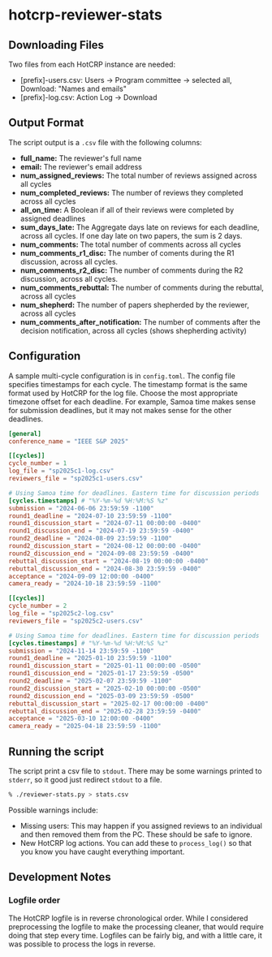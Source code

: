 # hotcrp-reviewer-stats

## Downloading Files

Two files from each HotCRP instance are needed:
- [prefix]-users.csv: Users -> Program committee -> selected all, Download: "Names and emails"
- [prefix]-log.csv: Action Log -> Download

## Output Format

The script output is a `.csv` file with the following columns:

- **full_name:** The reviewer's full name
- **email:** The reviewer's email address
- **num_assigned_reviews:** The total number of reviews assigned across all cycles
- **num_completed_reviews:** The number of reviews they completed across all cycles
- **all_on_time:** A Boolean if all of their reviews were completed by assigned deadlines
- **sum_days_late:** The Aggregate days late on reviews for each deadline, across all cycles. If one day late on two papers, the sum is 2 days.
- **num_comments:** The total number of comments across all cycles
- **num_comments_r1_disc:** The number of coments during the R1 discussion, across all cycles.
- **num_comments_r2_disc:** The number of comments during the R2 discussion, across all cycles.
- **num_comments_rebuttal:** The number of comments during the rebuttal, across all cycles
- **num_shepherd:** The number of papers shepherded by the reviewer, across all cycles
- **num_comments_after_notification:** The number of comments after the decision notification, across all cycles (shows shepherding activity)

## Configuration

A sample multi-cycle configuration is in `config.toml`.
The config file specifies timestamps for each cycle.
The timestamp format is the same format used by HotCRP for the log file.
Choose the most appropriate timezone offset for each deadline.
For example, Samoa time makes sense for submission deadlines, but it may not makes sense for the other deadlines.

```toml
[general]
conference_name = "IEEE S&P 2025"

[[cycles]]
cycle_number = 1
log_file = "sp2025c1-log.csv"
reviewers_file = "sp2025c1-users.csv"

# Using Samoa time for deadlines. Eastern time for discussion periods
[cycles.timestamps] # "%Y-%m-%d %H:%M:%S %z"
submission = "2024-06-06 23:59:59 -1100"
round1_deadline = "2024-07-10 23:59:59 -1100"
round1_discussion_start = "2024-07-11 00:00:00 -0400"
round1_discussion_end = "2024-07-19 23:59:59 -0400"
round2_deadline = "2024-08-09 23:59:59 -1100"
round2_discussion_start = "2024-08-12 00:00:00 -0400"
round2_discussion_end = "2024-09-08 23:59:59 -0400"
rebuttal_discussion_start = "2024-08-19 00:00:00 -0400" 
rebuttal_discussion_end = "2024-08-30 23:59:59 -0400"
acceptance = "2024-09-09 12:00:00 -0400"
camera_ready = "2024-10-18 23:59:59 -1100"

[[cycles]]
cycle_number = 2
log_file = "sp2025c2-log.csv"
reviewers_file = "sp2025c2-users.csv"

# Using Samoa time for deadlines. Eastern time for discussion periods
[cycles.timestamps] # "%Y-%m-%d %H:%M:%S %z"
submission = "2024-11-14 23:59:59 -1100"
round1_deadline = "2025-01-10 23:59:59 -1100"
round1_discussion_start = "2025-01-11 00:00:00 -0500"
round1_discussion_end = "2025-01-17 23:59:59 -0500"
round2_deadline = "2025-02-07 23:59:59 -1100"
round2_discussion_start = "2025-02-10 00:00:00 -0500"
round2_discussion_end = "2025-03-09 23:59:59 -0500"
rebuttal_discussion_start = "2025-02-17 00:00:00 -0400" 
rebuttal_discussion_end = "2025-02-28 23:59:59 -0400"
acceptance = "2025-03-10 12:00:00 -0400"
camera_ready = "2025-04-18 23:59:59 -1100"
```

## Running the script

The script print a csv file to `stdout`.
There may be some warnings printed to `stderr`, so it good just redirect `stdout` to a file.

```sh
% ./reviewer-stats.py > stats.csv
```

Possible warnings include:
- Missing users: This may happen if you assigned reviews to an individual and then removed them from the PC. These should be safe to ignore.
- New HotCRP log actions. You can add these to `process_log()` so that you know you have caught everything important.

## Development Notes

### Logfile order

The HotCRP logfile is in reverse chronological order.
While I considered preprocessing the logfile to make the processing cleaner, that would require doing that step every time.
Logfiles can be fairly big, and with a little care, it was possible to process the logs in reverse.
